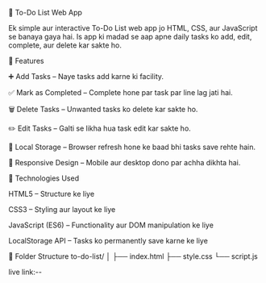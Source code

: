 📝 To-Do List Web App

Ek simple aur interactive To-Do List web app jo HTML, CSS, aur JavaScript se banaya gaya hai.
Is app ki madad se aap apne daily tasks ko add, edit, complete, aur delete kar sakte ho.

🚀 Features

➕ Add Tasks – Naye tasks add karne ki facility.

✅ Mark as Completed – Complete hone par task par line lag jati hai.

🗑️ Delete Tasks – Unwanted tasks ko delete kar sakte ho.

✏️ Edit Tasks – Galti se likha hua task edit kar sakte ho.

💾 Local Storage – Browser refresh hone ke baad bhi tasks save rehte hain.

🎨 Responsive Design – Mobile aur desktop dono par achha dikhta hai.

🧩 Technologies Used

HTML5 – Structure ke liye

CSS3 – Styling aur layout ke liye

JavaScript (ES6) – Functionality aur DOM manipulation ke liye

LocalStorage API – Tasks ko permanently save karne ke liye

📂 Folder Structure
to-do-list/
│
├── index.html
├── style.css
└── script.js 



live link:--
